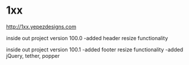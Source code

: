 # 1xx
http://1xx.yepezdesigns.com

inside out project version 100.0
	-added header resize functionality
	
inside out project version 100.1
	-added footer resize functionality
	-added jQuery, tether, popper